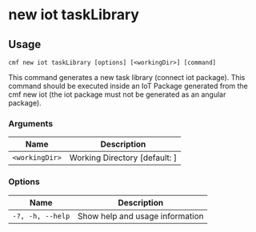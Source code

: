# new iot taskLibrary

<!-- BEGIN USAGE -->

Usage
-----

```
cmf new iot taskLibrary [options] [<workingDir>] [command]
```

This command generates a new task library (connect iot package). This command should be executed inside an IoT Package generated from the cmf new iot (the iot package must not be generated as an angular package). 

### Arguments

| Name           | Description                   |
| -------------- | ----------------------------- |
| `<workingDir>` | Working Directory [default: ] |

### Options

| Name             | Description                     |
| ---------------- | ------------------------------- |
| `-?, -h, --help` | Show help and usage information |

<!-- END USAGE -->

